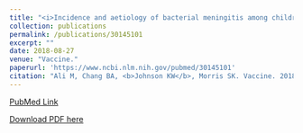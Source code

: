 ```yaml
---
title: "<i>Incidence and aetiology of bacterial meningitis among children aged 1-59 months in South Asia: systematic review and meta-analysis</i>"
collection: publications
permalink: /publications/30145101
excerpt: "" 
date: 2018-08-27
venue: "Vaccine."
paperurl: 'https://www.ncbi.nlm.nih.gov/pubmed/30145101'
citation: "Ali M, Chang BA, <b>Johnson KW</b>, Morris SK. Vaccine. 2018 Aug 22. pii: S0264-410X(18)31006-5. doi: 10.1016/j.vaccine.2018.07.037. [Epub ahead of print] Review. PubMed ID: 30145101"
---
```


[PubMed Link](https://www.ncbi.nlm.nih.gov/pubmed/30145101)

[Download PDF here](https://kippjohnson.com/files/30145101.pdf)

